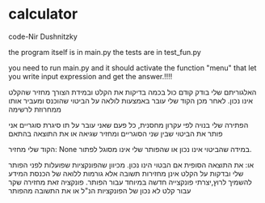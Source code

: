 # calculator
code-Nir Dushnitzky

the program itself is in main.py
the tests are in test_fun.py

you need to run main.py and it should activate the function "menu" that let you write input expression and get the answer.!!!!


האלגוריתם שלי בודק קודם כול בכמה בדיקות את הקלט ובמידת הצורך מחזיר שהקלט אינו נכון.
לאחר מכן הקוד שלי עובר באמצעות לולאה על הביטוי שהוכנס
ומעביר אותו ממחרוזת לרשימה

הפתירה שלי בנויה לפי עקרון מחסנית, כל פעם שאני עובר על תו סיגרת סוגריים אני פותר את הביטוי שבין שני הסוגריים 
ומחזיר שגיאה או את התוצאה בהתאם

הקוד שלי מחזיר:
None
במידה שהביטוי אינו נכון או שהפותר שלי אינו מסוגל לפתור.

או:
את התוצאה הסופית אם הבטוי הינו נכון.
מכיוון שהפונקציות שפועלות לפני הפותר שלי ובדקות על הקלט אינן מחזירות תשובה אלא גורמות ללואה של הכנסת המידע להשמיך לרוץ,יצרתי פונקצייה חדשה במיוחד עבור הפותר.
פונקציה זאת מחזירה שקר עבור קלט לא נכון של הפונקציות הנ"ל או את התשובה מהפותר
